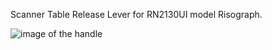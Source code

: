 Scanner Table Release Lever for RN2130UI model Risograph.

![image of the handle](risograph_handle.png "Handle")
